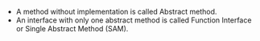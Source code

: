 - A method without implementation is called Abstract method.
- An interface with only one abstract method is called Function Interface or Single Abstract Method (SAM).